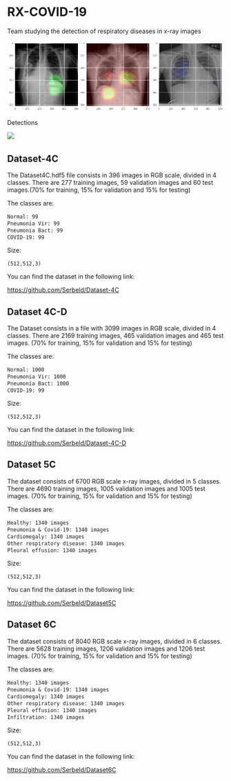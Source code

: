 # RX-COVID-19

Team studying the detection of respiratory diseases in x-ray images

<img src="Detection5OfRespiratoryDiseases/intro.png"/>

Detections

![](Covid_detections.gif)

## Dataset-4C

The Dataset4C.hdf5 file consists in 396 images in RGB scale, divided in 4 classes. There are 277 training images, 59 validation images and 60 test images.(70% for training, 15% for validation and 15% for testing)

The classes are:

    Normal: 99
    Pneumonia Vir: 99
    Pneumonia Bact: 99
    COVID-19: 99
    
Size:

    (512,512,3)

You can find the dataset in the following link:

https://github.com/Serbeld/Dataset-4C
    
## Dataset 4C-D

The Dataset consists in a file with 3099 images in RGB scale, divided in 4 classes. There are 2169 training images, 465 validation images and 465 test images. (70% for training, 15% for validation and 15% for testing)

The classes are:

    Normal: 1000
    Pneumonia Vir: 1000
    Pneumonia Bact: 1000
    COVID-19: 99
    
Size:

    (512,512,3)
    
You can find the dataset in the following link:

https://github.com/Serbeld/Dataset-4C-D
    
## Dataset 5C

The dataset consists of 6700 RGB scale x-ray images, divided in 5 classes. There are 4690 training images, 1005 validation images and 1005 test images. (70% for training, 15% for validation and 15% for testing)

The classes are:

    Healthy: 1340 images
    Pneumonia & Covid-19: 1340 images
    Cardiomegaly: 1340 images
    Other respiratory disease: 1340 images
    Pleural effusion: 1340 images
    
Size:

    (512,512,3)
    
You can find the dataset in the following link:

https://github.com/Serbeld/Dataset5C

## Dataset 6C

The dataset consists of 8040 RGB scale x-ray images, divided in 6 classes. There are 5628 training images, 1206 validation images and 1206 test images. (70% for training, 15% for validation and 15% for testing)

The classes are:

    Healthy: 1340 images
    Pneumonia & Covid-19: 1340 images
    Cardiomegaly: 1340 images
    Other respiratory disease: 1340 images
    Pleural effusion: 1340 images
    Infiltration: 1340 images
    
 Size:

    (512,512,3)

You can find the dataset in the following link:

https://github.com/Serbeld/Dataset6C

